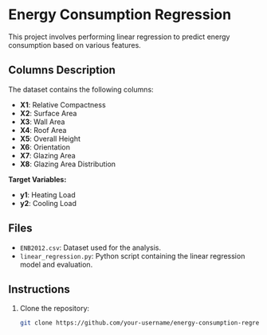 # Energy Consumption Regression

This project involves performing linear regression to predict energy consumption based on various features.

## Columns Description

The dataset contains the following columns:

- **X1**: Relative Compactness  
- **X2**: Surface Area
- **X3**: Wall Area
- **X4**: Roof Area
- **X5**: Overall Height
- **X6**: Orientation
- **X7**: Glazing Area
- **X8**: Glazing Area Distribution

**Target Variables:**

- **y1**: Heating Load
- **y2**: Cooling Load

## Files

- `ENB2012.csv`: Dataset used for the analysis.
- `linear_regression.py`: Python script containing the linear regression model and evaluation.

## Instructions

1. Clone the repository:
   ```sh
   git clone https://github.com/your-username/energy-consumption-regression.git

